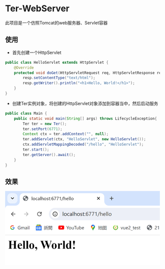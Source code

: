 # Ter-WebServer
此项目是一个仿照Tomcat的web服务器、Servlet容器
## 使用
* 首先创建一个HttpServlet
```java
public class HelloServlet extends HttpServlet {
    @Override
    protected void doGet(HttpServletRequest req, HttpServletResponse resp) throws ServletException, IOException {
        resp.setContentType("text/html");
        resp.getWriter().println("<h1>Hello, World!</h1>");
    }
}
```
* 创建Ter实例对象，将创建的HttpServlet对象添加到容器当中，然后启动服务
```java
public class Main {
    public static void main(String[] args) throws LifecycleException{
        Ter ter = new Ter();
        ter.setPort(6771);
        Context ctx = ter.addContext("", null);
        ter.addServlet(ctx, "HelloServlet", new HelloServlet());
        ctx.addServletMappingDecoded("/hello", "HelloServlet");
        ter.start();
        ter.getServer().await();
    }
}
```
## 效果
![hello.png](./image/hello.png)

